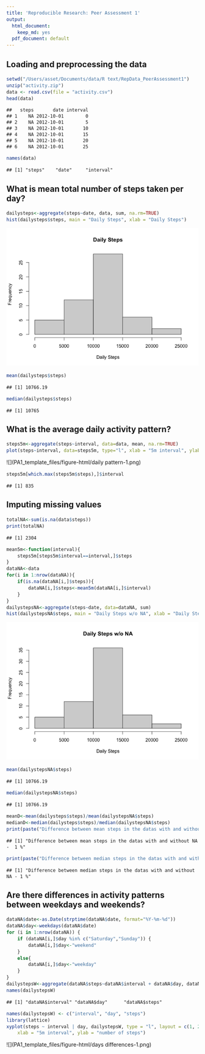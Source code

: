 ```yaml
---
title: 'Reproducible Research: Peer Assessment 1'
output:
  html_document:
    keep_md: yes
  pdf_document: default
---
```



## Loading and preprocessing the data

```r
setwd("/Users/asset/Documents/data/R text/RepData_PeerAssessment1")
unzip("activity.zip")
data <- read.csv(file = "activity.csv")
head(data)
```

```
##   steps       date interval
## 1    NA 2012-10-01        0
## 2    NA 2012-10-01        5
## 3    NA 2012-10-01       10
## 4    NA 2012-10-01       15
## 5    NA 2012-10-01       20
## 6    NA 2012-10-01       25
```

```r
names(data)
```

```
## [1] "steps"    "date"     "interval"
```

## What is mean total number of steps taken per day?

```r
dailysteps<-aggregate(steps~date, data, sum, na.rm=TRUE)
hist(dailysteps$steps, main = "Daily Steps", xlab = "Daily Steps")
```

![](PA1_template_files/figure-html/steps-1.png)<!-- -->

```r
mean(dailysteps$steps)
```

```
## [1] 10766.19
```

```r
median(dailysteps$steps)
```

```
## [1] 10765
```

## What is the average daily activity pattern?

```r
steps5m<-aggregate(steps~interval, data=data, mean, na.rm=TRUE)
plot(steps~interval, data=steps5m, type="l", xlab = "5m interval", ylab = "average steps")
```

![](PA1_template_files/figure-html/daily pattern-1.png)<!-- -->

```r
steps5m[which.max(steps5m$steps),]$interval
```

```
## [1] 835
```

## Imputing missing values

```r
totalNA<-sum(is.na(data$steps))
print(totalNA)
```

```
## [1] 2304
```

```r
mean5m<-function(interval){
    steps5m[steps5m$interval==interval,]$steps
}
dataNA<-data
for(i in 1:nrow(dataNA)){
    if(is.na(dataNA[i,]$steps)){
        dataNA[i,]$steps<-mean5m(dataNA[i,]$interval)
    }
}
dailystepsNA<-aggregate(steps~date, data=dataNA, sum)
hist(dailystepsNA$steps, main = "Daily Steps w/o NA", xlab = "Daily Steps")
```

![](PA1_template_files/figure-html/NA-1.png)<!-- -->

```r
mean(dailystepsNA$steps)
```

```
## [1] 10766.19
```

```r
median(dailystepsNA$steps)
```

```
## [1] 10766.19
```

```r
meanD<-mean(dailysteps$steps)/mean(dailystepsNA$steps)
medianD<-median(dailysteps$steps)/median(dailystepsNA$steps)
print(paste("Difference between mean steps in the datas with and without NA - ", round(meanD), "%"))
```

```
## [1] "Difference between mean steps in the datas with and without NA -  1 %"
```

```r
print(paste("Difference between median steps in the datas with and without NA -", round(medianD), "%"))
```

```
## [1] "Difference between median steps in the datas with and without NA - 1 %"
```

## Are there differences in activity patterns between weekdays and weekends?

```r
dataNA$date<-as.Date(strptime(dataNA$date, format="%Y-%m-%d"))
dataNA$day<-weekdays(dataNA$date)
for (i in 1:nrow(dataNA)) {
    if (dataNA[i,]$day %in% c("Saturday","Sunday")) {
        dataNA[i,]$day<-"weekend"
    }
    else{
        dataNA[i,]$day<-"weekday"
    }
}
dailystepsW<-aggregate(dataNA$steps~dataNA$interval + dataNA$day, dataNA, mean)
names(dailystepsW)
```

```
## [1] "dataNA$interval" "dataNA$day"      "dataNA$steps"
```

```r
names(dailystepsW) <- c("interval", "day", "steps")
library(lattice)
xyplot(steps ~ interval | day, dailystepsW, type = "l", layout = c(1, 2), 
    xlab = "5m interval", ylab = "number of steps")
```

![](PA1_template_files/figure-html/days differences-1.png)<!-- -->
